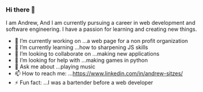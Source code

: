 ### Hi there 👋
I am Andrew, And I am currently pursuing a career in web development and software engineering. I have a passion for learning and creating new things.

- 🔭 I’m currently working on ...a web page for a non profit organization
- 🌱 I’m currently learning ...how to sharpening JS skills
- 👯 I’m looking to collaborate on ...making new applications
- 🤔 I’m looking for help with ...making games in python
- 💬 Ask me about ...playing music
- 📫 How to reach me: ...https://www.linkedin.com/in/andrew-sitzes/
- ⚡ Fun fact: ...I was a bartender before a web developer
